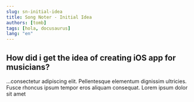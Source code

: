 ```yaml
---
slug: sn-initial-idea
title: Song Noter - Initial Idea
authors: [tomb]
tags: [hola, docusaurus]
lang: "en"
---
```


## How did i get the idea of creating iOS app for musicians?

<!-- truncate -->

...consectetur adipiscing elit. Pellentesque elementum dignissim ultricies. Fusce rhoncus ipsum tempor eros aliquam consequat. Lorem ipsum dolor sit amet
